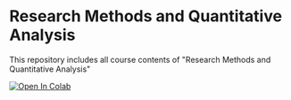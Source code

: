 # Research Methods and Quantitative Analysis

This repository includes all course contents of "Research Methods and Quantitative Analysis"



[![Open In Colab](https://colab.research.google.com/assets/colab-badge.svg)](https://colab.research.google.com/github/fredzett/rmqa/blob/master/Chapters/Test.ipynb)

